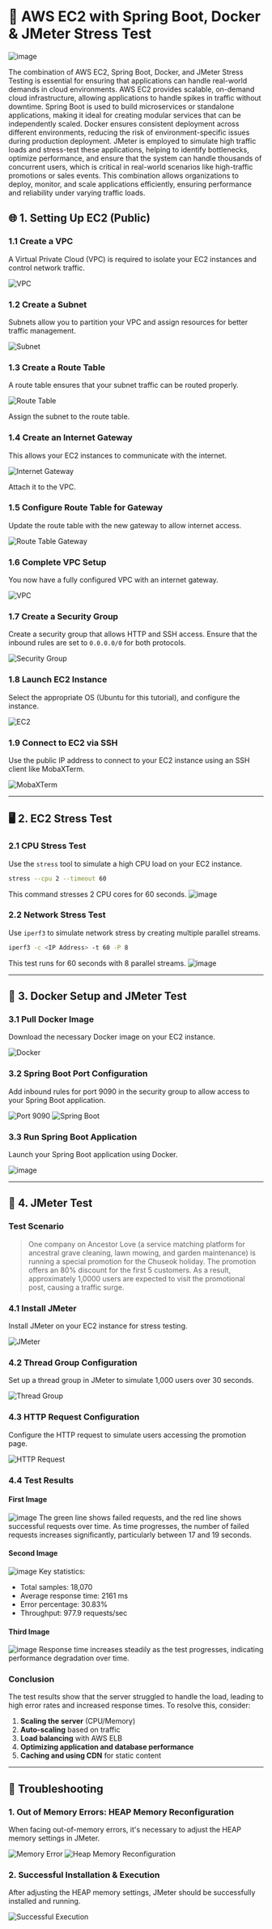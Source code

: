 
# 🚀 AWS EC2 with Spring Boot, Docker & JMeter Stress Test
![image](https://github.com/user-attachments/assets/6ec295f9-d9e3-489f-b337-9d7e59317d40)

The combination of AWS EC2, Spring Boot, Docker, and JMeter Stress Testing is essential for ensuring that applications can handle real-world demands in cloud environments. AWS EC2 provides scalable, on-demand cloud infrastructure, allowing applications to handle spikes in traffic without downtime. Spring Boot is used to build microservices or standalone applications, making it ideal for creating modular services that can be independently scaled. Docker ensures consistent deployment across different environments, reducing the risk of environment-specific issues during production deployment. JMeter is employed to simulate high traffic loads and stress-test these applications, helping to identify bottlenecks, optimize performance, and ensure that the system can handle thousands of concurrent users, which is critical in real-world scenarios like high-traffic promotions or sales events. This combination allows organizations to deploy, monitor, and scale applications efficiently, ensuring performance and reliability under varying traffic loads.

## 🌐 1. Setting Up EC2 (Public)

### 1.1 Create a VPC
A Virtual Private Cloud (VPC) is required to isolate your EC2 instances and control network traffic.

![VPC](https://github.com/user-attachments/assets/8534b9c8-178c-4c02-8ed3-4927f62b61dc)

### 1.2 Create a Subnet
Subnets allow you to partition your VPC and assign resources for better traffic management.

![Subnet](https://github.com/user-attachments/assets/f05fd257-3779-42c1-8ad0-52e795e0cb3f)

### 1.3 Create a Route Table
A route table ensures that your subnet traffic can be routed properly.

![Route Table](https://github.com/user-attachments/assets/2aad6964-1715-41bf-949d-d844f8fba374)

Assign the subnet to the route table.

### 1.4 Create an Internet Gateway
This allows your EC2 instances to communicate with the internet.

![Internet Gateway](https://github.com/user-attachments/assets/fcc19ebb-3bc2-4ed5-8078-4ef622cb4336)

Attach it to the VPC.

### 1.5 Configure Route Table for Gateway
Update the route table with the new gateway to allow internet access.

![Route Table Gateway](https://github.com/user-attachments/assets/9f6ebf42-193f-4957-9974-03dc4ddbfabf)

### 1.6 Complete VPC Setup
You now have a fully configured VPC with an internet gateway.

![VPC](https://github.com/user-attachments/assets/9d76560f-0084-4a55-a15e-23e1e0ae8c90)

### 1.7 Create a Security Group
Create a security group that allows HTTP and SSH access. Ensure that the inbound rules are set to `0.0.0.0/0` for both protocols.

![Security Group](https://github.com/user-attachments/assets/4dabb054-59b3-486d-ad7c-969aa5e194f3)

### 1.8 Launch EC2 Instance
Select the appropriate OS (Ubuntu for this tutorial), and configure the instance.

![EC2](https://github.com/user-attachments/assets/767705f9-363f-4193-ad29-0107c96de80e)

### 1.9 Connect to EC2 via SSH
Use the public IP address to connect to your EC2 instance using an SSH client like MobaXTerm.

![MobaXTerm](https://github.com/user-attachments/assets/18b1265c-ad68-4a76-8964-72b47fea96a5)

---

## 🖥️ 2. EC2 Stress Test

### 2.1 CPU Stress Test
Use the `stress` tool to simulate a high CPU load on your EC2 instance.

```bash
stress --cpu 2 --timeout 60
```
This command stresses 2 CPU cores for 60 seconds.
![image](https://github.com/user-attachments/assets/c1c44dab-d152-40da-8c1f-999ef82d0d80)

### 2.2 Network Stress Test
Use `iperf3` to simulate network stress by creating multiple parallel streams.

```bash
iperf3 -c <IP Address> -t 60 -P 8
```
This test runs for 60 seconds with 8 parallel streams.
![image](https://github.com/user-attachments/assets/fff1c269-cf6c-4122-93f8-639b0c158bb5)

---

## 🚢 3. Docker Setup and JMeter Test

### 3.1 Pull Docker Image
Download the necessary Docker image on your EC2 instance.

![Docker](https://github.com/user-attachments/assets/d2420190-7fc2-40e2-9102-a0ddfbecc491)

### 3.2 Spring Boot Port Configuration
Add inbound rules for port 9090 in the security group to allow access to your Spring Boot application.

![Port 9090](https://github.com/user-attachments/assets/43257038-f0f5-414a-b663-eb6d93218c0f)
![Spring Boot](https://github.com/user-attachments/assets/4c2e4a4e-9016-4ba5-acb3-d479ec70b70f)

### 3.3 Run Spring Boot Application
Launch your Spring Boot application using Docker.

![image](https://github.com/user-attachments/assets/f3cf1694-c424-43cb-aca1-add4ae142041)

---

## 🧪 4. JMeter Test
### Test Scenario
> One company on Ancestor Love (a service matching platform for ancestral grave cleaning, lawn mowing, and garden maintenance) is running a special promotion for the Chuseok holiday. The promotion offers an 80% discount for the first 5 customers. As a result, approximately 1,0000 users are expected to visit the promotional post, causing a traffic surge.


### 4.1 Install JMeter
Install JMeter on your EC2 instance for stress testing.

![JMeter](https://github.com/user-attachments/assets/53e8781a-b141-4c18-8be4-7dfbe3e5953e)

### 4.2 Thread Group Configuration
Set up a thread group in JMeter to simulate 1,000 users over 30 seconds.

![Thread Group](https://github.com/user-attachments/assets/5b6f32de-8eb9-4aea-aba9-7d44609655b5)

### 4.3 HTTP Request Configuration
Configure the HTTP request to simulate users accessing the promotion page.

![HTTP Request](https://github.com/user-attachments/assets/5f99d210-0ecd-4404-9cc3-96d3898206b8)

### 4.4 Test Results

#### First Image
![image](https://github.com/user-attachments/assets/ea5aefb9-a2ba-494c-812e-d7c28c871724)
The green line shows failed requests, and the red line shows successful requests over time. As time progresses, the number of failed requests increases significantly, particularly between 17 and 19 seconds.

#### Second Image
![image](https://github.com/user-attachments/assets/b4193639-cd8e-4e13-b583-115bb8c5f4bb)
Key statistics:
- Total samples: 18,070
- Average response time: 2161 ms
- Error percentage: 30.83%
- Throughput: 977.9 requests/sec

#### Third Image
![image](https://github.com/user-attachments/assets/2e155619-682a-4a5e-b247-27bef011c52c)
Response time increases steadily as the test progresses, indicating performance degradation over time.

### Conclusion
The test results show that the server struggled to handle the load, leading to high error rates and increased response times. To resolve this, consider:

1. **Scaling the server** (CPU/Memory)
2. **Auto-scaling** based on traffic
3. **Load balancing** with AWS ELB
4. **Optimizing application and database performance**
5. **Caching and using CDN** for static content

---

## 🔧 Troubleshooting

### 1. Out of Memory Errors: HEAP Memory Reconfiguration
When facing out-of-memory errors, it's necessary to adjust the HEAP memory settings in JMeter.

![Memory Error](https://github.com/user-attachments/assets/9fb4dac6-feaa-4a1a-9830-78691a0f5a25)
![Heap Memory Reconfiguration](https://github.com/user-attachments/assets/ff634822-e7a0-44bb-8a8b-968f0a1924ae)

### 2. Successful Installation & Execution
After adjusting the HEAP memory settings, JMeter should be successfully installed and running.

![Successful Execution](https://github.com/user-attachments/assets/53e8781a-b141-4c18-8be4-7dfbe3e5953e)
